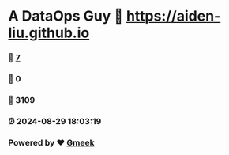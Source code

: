 # A DataOps Guy :link: https://aiden-liu.github.io 
### :page_facing_up: [7](https://aiden-liu.github.io/tag.html) 
### :speech_balloon: 0 
### :hibiscus: 3109 
### :alarm_clock: 2024-08-29 18:03:19 
### Powered by :heart: [Gmeek](https://github.com/Meekdai/Gmeek)
